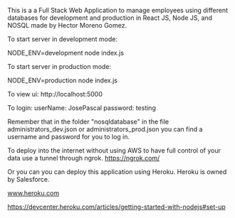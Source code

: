 This is a a Full Stack Web Application to manage employees using different databases for development and production in React JS, Node JS, and NOSQL made by Hector Moreno Gomez.

To start server in development mode:

NODE_ENV=development node index.js

To start server in production mode:

NODE_ENV=production node index.js

To view ui:
http://localhost:5000

To login:
userName: JosePascal
password: testing

Remember that in the folder "nosqldatabase" in the file administrators_dev.json or administrators_prod.json you can find a username and password for you to log in.

To deploy into the internet without using AWS to have full control of your data use a tunnel through ngrok.
https://ngrok.com/

Or you can you can deploy this application using Heroku. Heroku is owned by Salesforce.

www.heroku.com

https://devcenter.heroku.com/articles/getting-started-with-nodejs#set-up
